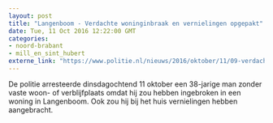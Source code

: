 ```yaml
---
layout: post
title: "Langenboom - Verdachte woninginbraak en vernielingen opgepakt"
date: Tue, 11 Oct 2016 12:22:00 GMT
categories: 
- noord-brabant 
- mill_en_sint_hubert 
externe_link: "https://www.politie.nl/nieuws/2016/oktober/11/09-verdachte-woninginbraak-en-vernielingen-opgepakt.html"
---
```


De politie arresteerde dinsdagochtend 11 oktober een 38-jarige man zonder vaste woon- of verblijfplaats omdat hij zou hebben ingebroken in een woning in Langenboom. Ook zou hij bij het huis vernielingen hebben aangebracht.
